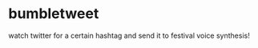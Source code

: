 bumbletweet
===========

watch twitter for a certain hashtag and send it to festival voice synthesis!